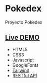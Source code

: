 # Pokedex
 Proyecto Pokedex


## [Live DEMO](https://dvdolivera.github.io/Pokedex/)

+ HTML5
+ CSS3
+ Javascript
+ GoogleFonts
+ [Tailwind](https://tailwindcomponents.com/)
+ [RESTful API](https://pokeapi.co/)
